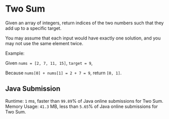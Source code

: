 # Two Sum

Given an array of integers, return indices of the two numbers such that they add up to a specific target.

You may assume that each input would have exactly one solution, and you may not use the same element twice.

Example:

Given `nums = [2, 7, 11, 15]`, `target = 9`,

Because `nums[0] + nums[1] = 2 + 7 = 9`,
return `[0, 1]`.

## Java Submission

Runtime: `1` ms, faster than `99.89`% of Java online submissions for Two Sum.
Memory Usage: `41.3` MB, less than `5.65`% of Java online submissions for Two Sum.
